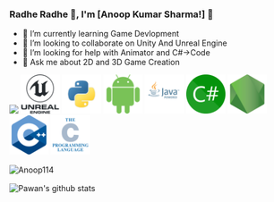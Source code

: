### Radhe Radhe 🙏, I'm [Anoop Kumar Sharma!]  👋

<!--

<img align="center" src="https://github-readme-stats.vercel.app/api/top-langs/?username=Anoop114&theme=dracula&hide_langs_below=1" />
Here are some ideas to get you started:
- 🔭 I’m currently working on 
- 📫 How to reach me: ...
- 😄 Pronouns: ...
- ⚡ Fun fact: ...

-->

- 🌱 I’m currently learning Game Devlopment
- 👯 I’m looking to collaborate on Unity And Unreal Engine
- 🤔 I’m looking for help with Animator and C#->Code
- 💬 Ask me about 2D and 3D Game Creation



<code><img height="70" src="https://avatars.githubusercontent.com/u/426196?s=200&v=4"></code>
<code><img height="70" src="https://raw.githubusercontent.com/github/explore/80688e429a7d4ef2fca1e82350fe8e3517d3494d/topics/unreal-engine/unreal-engine.png"></code>
<code><img height="70" src="https://raw.githubusercontent.com/github/explore/80688e429a7d4ef2fca1e82350fe8e3517d3494d/topics/python/python.png"></code>
<code><img height="70" src="https://raw.githubusercontent.com/github/explore/80688e429a7d4ef2fca1e82350fe8e3517d3494d/topics/android/android.png"></code>
<code><img height="70" src="https://raw.githubusercontent.com/github/explore/80688e429a7d4ef2fca1e82350fe8e3517d3494d/topics/java/java.png"></code>
<code><img height="70" src="https://raw.githubusercontent.com/github/explore/80688e429a7d4ef2fca1e82350fe8e3517d3494d/topics/csharp/csharp.png"></code>
<code><img height="70" src="https://raw.githubusercontent.com/github/explore/80688e429a7d4ef2fca1e82350fe8e3517d3494d/topics/nodejs/nodejs.png"></code>    
<code><img height="70" src="https://raw.githubusercontent.com/github/explore/80688e429a7d4ef2fca1e82350fe8e3517d3494d/topics/cpp/cpp.png"></code>
<code><img height="70" src="https://raw.githubusercontent.com/github/explore/80688e429a7d4ef2fca1e82350fe8e3517d3494d/topics/c/c.png"></code> 

<p><img align="center" src="https://github-readme-stats.vercel.app/api/top-langs/?username=Anoop114&layout=compact" alt="Anoop114" /></p>

<img align="center" src="https://github-readme-stats.vercel.app/api?username=Anoop114&show_icons=true&theme=dracula&line_height=27" alt="Pawan's github stats" />
